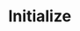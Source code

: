 <!--
SPDX-FileCopyrightText: 2023 Klarälvdalens Datakonsult AB, a KDAB Group company <info@kdab.com>
SPDX-FileContributor: Andrew Hayzen <andrew.hayzen@kdab.com>

SPDX-License-Identifier: MIT OR Apache-2.0
-->

# Initialize

<!--
TODO: write
-->
